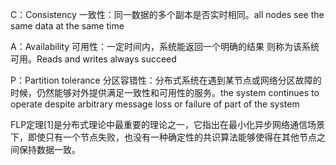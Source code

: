 C：Consistency 一致性：同一数据的多个副本是否实时相同。all nodes see the same data at the same time

A：Availability 可用性：一定时间内，系统能返回一个明确的结果 则称为该系统可用。Reads and writes always succeed

P：Partition tolerance 分区容错性：分布式系统在遇到某节点或网络分区故障的时候，仍然能够对外提供满足一致性和可用性的服务。the system continues to operate despite arbitrary message loss or failure of part of the system

FLP定理[1]是分布式理论中最重要的理论之一，它指出在最小化异步网络通信场景下，即使只有一个节点失败，也没有一种确定性的共识算法能够使得在其他节点之间保持数据一致。
